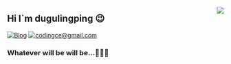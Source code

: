 <a href="https://github.com/dugulingping"><img align='right' src="https://github-readme-stats.vercel.app/api?username=dugulingping&show_icons=true&theme=dracula"></a>

## Hi I`m dugulingping 😉

[![Blog](https://cdn.tx.global.icyuyan.net/Github/Git_icon/blog.dugulingping.com--ff69b4.svg)](https://blog.dugulingping.com/)
[![codingce@gmail.com](https://cdn.tx.global.icyuyan.net/Github/Git_icon/i%40dugulingping.com--red.svg)](mailto:i@dugulingping.com)


### Whatever will be will be...🤣😂😁
